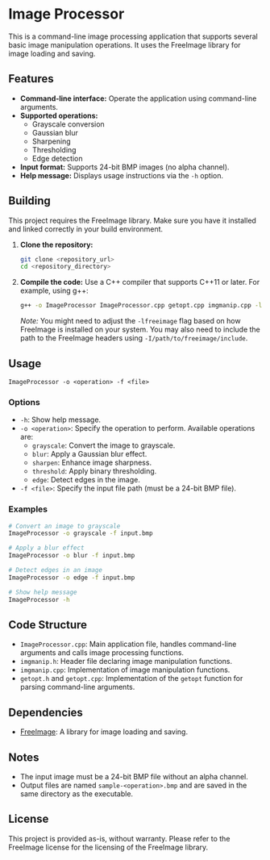 # Image Processor

This is a command-line image processing application that supports several basic image manipulation operations. It uses the FreeImage library for image loading and saving.

## Features

- **Command-line interface:** Operate the application using command-line arguments.
- **Supported operations:**
  - Grayscale conversion
  - Gaussian blur
  - Sharpening
  - Thresholding
  - Edge detection
- **Input format:** Supports 24-bit BMP images (no alpha channel).
- **Help message:** Displays usage instructions via the `-h` option.

## Building

This project requires the FreeImage library. Make sure you have it installed and linked correctly in your build environment.

1.  **Clone the repository:**
    ```bash
    git clone <repository_url>
    cd <repository_directory>
    ```
2.  **Compile the code:**
    Use a C++ compiler that supports C++11 or later. For example, using g++:
    ```bash
    g++ -o ImageProcessor ImageProcessor.cpp getopt.cpp imgmanip.cpp -lfreeimage
    ```
    _Note:_ You might need to adjust the `-lfreeimage` flag based on how FreeImage is installed on your system. You may also need to include the path to the FreeImage headers using `-I/path/to/freeimage/include`.

## Usage

```
ImageProcessor -o <operation> -f <file>
```

### Options

- `-h`: Show help message.
- `-o <operation>`: Specify the operation to perform. Available operations are:
  - `grayscale`: Convert the image to grayscale.
  - `blur`: Apply a Gaussian blur effect.
  - `sharpen`: Enhance image sharpness.
  - `threshold`: Apply binary thresholding.
  - `edge`: Detect edges in the image.
- `-f <file>`: Specify the input file path (must be a 24-bit BMP file).

### Examples

```bash
# Convert an image to grayscale
ImageProcessor -o grayscale -f input.bmp

# Apply a blur effect
ImageProcessor -o blur -f input.bmp

# Detect edges in an image
ImageProcessor -o edge -f input.bmp

# Show help message
ImageProcessor -h
```

## Code Structure

- `ImageProcessor.cpp`: Main application file, handles command-line arguments and calls image processing functions.
- `imgmanip.h`: Header file declaring image manipulation functions.
- `imgmanip.cpp`: Implementation of image manipulation functions.
- `getopt.h` and `getopt.cpp`: Implementation of the `getopt` function for parsing command-line arguments.

## Dependencies

- [FreeImage](https://freeimage.sourceforge.io/): A library for image loading and saving.

## Notes

- The input image must be a 24-bit BMP file without an alpha channel.
- Output files are named `sample-<operation>.bmp` and are saved in the same directory as the executable.

## License

This project is provided as-is, without warranty. Please refer to the FreeImage license for the licensing of the FreeImage library.
